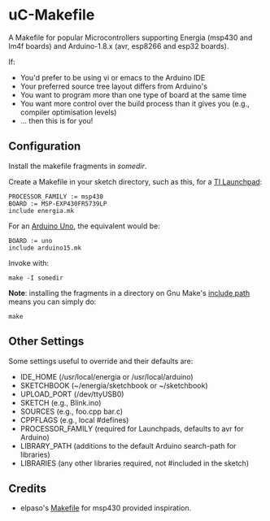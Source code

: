 uC-Makefile
===========

A Makefile for popular Microcontrollers supporting Energia (msp430 and lm4f boards) 
and Arduino-1.8.x (avr, esp8266 and esp32 boards).

If:
- You'd prefer to be using vi or emacs to the Arduino IDE
- Your preferred source tree layout differs from Arduino's
- You want to program more than one type of board at the same time
- You want more control over the build process than it gives you (e.g., compiler optimisation levels)
- ... then this is for you!

Configuration
-------------
Install the makefile fragments in _somedir_.

Create a Makefile in your sketch directory, such as this, for a [TI Launchpad](https://en.wikipedia.org/wiki/TI_MSP430):

	PROCESSOR_FAMILY := msp430
	BOARD := MSP-EXP430FR5739LP
	include energia.mk

For an [Arduino Uno](https://en.wikipedia.org/wiki/Arduino), the equivalent would be:

	BOARD := uno
	include arduino15.mk

Invoke with:

	make -I somedir

**Note**: installing the fragments in a directory on Gnu Make's [include 
path](https://www.gnu.org/software/make/manual/html_node/Include.html)
means you can simply do:

	make

Other Settings
--------------

Some settings useful to override and their defaults are:

- IDE_HOME (/usr/local/energia or /usr/local/arduino)
- SKETCHBOOK (~/energia/sketchbook or ~/sketchbook)
- UPLOAD_PORT (/dev/ttyUSB0)
- SKETCH (e.g., Blink.ino)
- SOURCES (e.g., foo.cpp bar.c)
- CPPFLAGS (e.g., local #defines)
- PROCESSOR_FAMILY (required for Launchpads, defaults to avr for Arduino)
- LIBRARY_PATH (additions to the default Arduino search-path for libraries)
- LIBRARIES (any other libraries required, not #included in the sketch)

Credits
-------

- elpaso's [Makefile](https://github.com/elpaso/energia-makefile) for msp430 provided inspiration.
